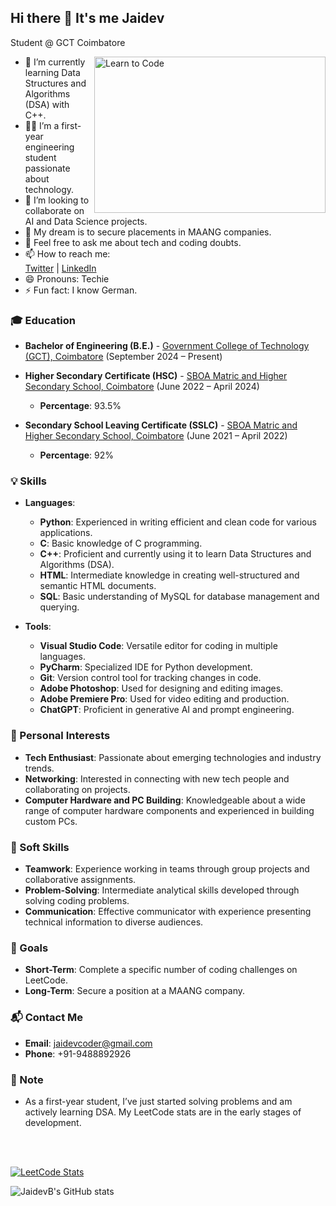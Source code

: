 ## Hi there 👋 It's me Jaidev

Student @ GCT Coimbatore

<img src="https://media.giphy.com/media/xoicctrOv5aGw6mCZi/giphy.gif" alt="Learn to Code" align="right" width="370" height="250" />

- 🌱 I’m currently learning Data Structures and Algorithms (DSA) with C++.
- 👩‍🎓 I’m a first-year engineering student passionate about technology.
- 👯 I’m looking to collaborate on AI and Data Science projects.
- 🤔 My dream is to secure placements in MAANG companies.
- 💬 Feel free to ask me about tech and coding doubts.
- 📫 How to reach me:
  <br />
  [Twitter](https://x.com/Jaidevxb) | [LinkedIn](https://www.linkedin.com/in/jaidevb/)
- 😄 Pronouns: Techie
- ⚡ Fun fact: I know German.

### 🎓 Education

- **Bachelor of Engineering (B.E.)** - [Government College of Technology (GCT), Coimbatore](https://www.gct.ac.in) (September 2024 – Present)

- **Higher Secondary Certificate (HSC)** - [SBOA Matric and Higher Secondary School, Coimbatore](https://sboacbe.com/) (June 2022 – April 2024)
  - **Percentage**: 93.5%

- **Secondary School Leaving Certificate (SSLC)** - [SBOA Matric and Higher Secondary School, Coimbatore](https://sboacbe.com/) (June 2021 – April 2022)
  - **Percentage**: 92%

### 💡 Skills

- **Languages**:
  - **Python**: Experienced in writing efficient and clean code for various applications.
  - **C**: Basic knowledge of C programming.
  - **C++**: Proficient and currently using it to learn Data Structures and Algorithms (DSA).
  - **HTML**: Intermediate knowledge in creating well-structured and semantic HTML documents.
  - **SQL**: Basic understanding of MySQL for database management and querying.

- **Tools**:
  - **Visual Studio Code**: Versatile editor for coding in multiple languages.
  - **PyCharm**: Specialized IDE for Python development.
  - **Git**: Version control tool for tracking changes in code.
  - **Adobe Photoshop**: Used for designing and editing images.
  - **Adobe Premiere Pro**: Used for video editing and production.
  - **ChatGPT**: Proficient in generative AI and prompt engineering.

### 🌟 Personal Interests

- **Tech Enthusiast**: Passionate about emerging technologies and industry trends.
- **Networking**: Interested in connecting with new tech people and collaborating on projects.
- **Computer Hardware and PC Building**: Knowledgeable about a wide range of computer hardware components and experienced in building custom PCs.

### 🧠 Soft Skills

- **Teamwork**: Experience working in teams through group projects and collaborative assignments.
- **Problem-Solving**: Intermediate analytical skills developed through solving coding problems.
- **Communication**: Effective communicator with experience presenting technical information to diverse audiences.

### 🎯 Goals

- **Short-Term**: Complete a specific number of coding challenges on LeetCode.
- **Long-Term**: Secure a position at a MAANG company.


### 📬 Contact Me

- **Email**: [jaidevcoder@gmail.com](mailto:jaidevcoder@gmail.com)
- **Phone**: +91-9488892926

### 📝 Note

- As a first-year student, I’ve just started solving problems and am actively learning DSA. My LeetCode stats are in the early stages of development.

<br /><br />

[![LeetCode Stats](https://leetcard.jacoblin.cool/JaidevB?theme=dark&font=Cabin)](https://leetcode.com/JaidevB)

![JaidevB's GitHub stats](https://github-readme-stats.vercel.app/api?username=jaidevb&theme=dark&show_icons=true&&hide=issues,contribs)



